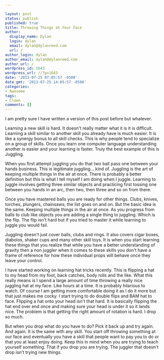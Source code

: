 ```yaml
---

layout: post
status: publish
published: true
title: Throwing Things at Your Face
author:
  display_name: Dylan
  login: dylan
  email: dylan@dylanreed.com
  url: /
author_login: dylan
author_email: dylan@dylanreed.com
author_url: /
wordpress_id: 1643
wordpress_url: //?p=1643
date: '2013-07-25 07:05:57 -0500'
date_gmt: '2013-07-25 14:05:57 -0500'
categories:
- Awesome
tags:
- Clown
comments: []
---
```


I am pretty sure I have written a version of this post before but whatever. 

Learning a new skill is hard. It doesn't really matter what it is it is difficult. Learning a skill similar to another skill you already have is much easier. It is like a synergy bonus to all skill checks. This is why people tend to specialize on a group of skills. Once you learn one computer language understanding another is easier and your learning is faster. Truly the best example of this is Juggling.

When you first attempt juggling you do that two ball pass one between your hands business. This is legitimate juggling… kind of. Juggling is the art of keeping multiple things in the air at once. There is probably a better definition but this is what I tell myself I am doing when I juggle. Learning to juggle involves getting three similar objects and practicing first tossing one between you hands in an arc, then two, then three and so on from there. 

Once you have mastered balls you are ready for other things. Clubs, knives, torches, plungers, chainsaws; the list goes on and on. But the basic idea is the same. Keeping multiple things in the air at once. As you progress from balls to club like objects you are adding a single thing to juggling. Which is the flip. The flip isn't hard but if you tried to master it while learning to juggle you would fail. 

Juggling doesn't just cover balls, clubs and rings. It also covers cigar boxes, diabolos, shaker cups and many other skill toys. It is when you start learning these things that you realize that while you have a better understanding of gravity then a non juggler when it comes to these skills you don't have a frame of reference for how these individual props will behave once they leave your control. 

I have started working on learning hat tricks recently. This is flipping a hat to my head from my foot, back catches, body rolls and the like. What this really means is I spend a large amount of time throwing a really nice juggling hat at my face. Like hours at a time. It is probably hilarious to watch. Of course I am getting more comfortable doing it as I do it more but that just makes me cocky. I start trying to do double flips and BAM hat to face. Flipping a hat onto your head isn't that hard. It is basically flipping the hat end over end once and making sure your head is under it so it lands nice. The problem is that getting the right amount of rotation is hard. I drop so much. 

But when you drop what do you have to do? Pick it back up and try again. And again. It is the same with any skill. You start off throwing something at our face and eventually you have a skill that people want to pay you to do or that you at least enjoy doing. Keep this in mind when you are trying to teach yourself something. That if you drop you are trying. The juggler that doesn't drop isn't trying new things.
